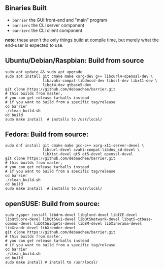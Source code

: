 ## Binaries Built

- `barrier` the GUI front-end and "main" program
- `barriers` the CLI server component
- `barrierc` the CLI client component

**note**: these aren't the only things build at compile time, but  merely what the end-user is expected to use.

## Ubuntu/Debian/Raspbian: Build from source

```shell
sudo apt update && sudo apt upgrade
sudo apt install git cmake make xorg-dev g++ libcurl4-openssl-dev \
                 libavahi-compat-libdnssd-dev libssl-dev libx11-dev \
                 libqt4-dev qtbase5-dev
git clone https://github.com/debauchee/barrier.git
# this builds from master,
# you can get release tarballs instead
# if you want to build from a specific tag/release
cd barrier
./clean_build.sh
cd build
sudo make install  # installs to /usr/local/ 
```

## Fedora: Build from source:

```shell
sudo dnf install git cmake make gcc-c++ xorg-x11-server-devel \
                 libcurl-devel avahi-compat-libdns_sd-devel \
                 libXtst-devel qt5 qt5-devel openssl-devel
git clone https://github.com/debauchee/barrier.git
# this builds from master,
# you can get release tarballs instead
# if you want to build from a specific tag/release
cd barrier
./clean_build.sh
cd build
sudo make install  # installs to /usr/local/ 
```

## openSUSE: Build from source:

```shell
sudo zypper install libdrm-devel libglvnd-devel libICE-devel libQt5Core-devel libQt5Gui-devel libQt5Network-devel libqt5-qtbase-common-devel libQt5Widgets-devel libSM-devel libXinerama-devel libXrandr-devel libXrender-devel
git clone https://github.com/debauchee/barrier.git
# this builds from master,
# you can get release tarballs instead
# if you want to build from a specific tag/release
cd barrier
./clean_build.sh
cd build
sudo make install # install to /usr/local/
```
